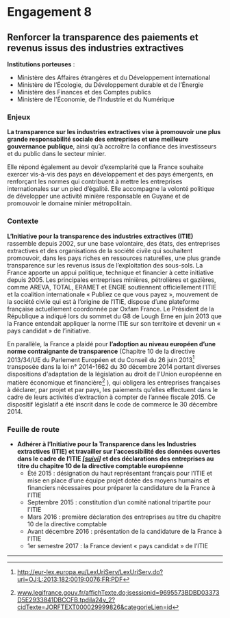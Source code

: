 # Engagement 8

## Renforcer la transparence des paiements et revenus issus des industries extractives

**Institutions porteuses** :
- Ministère des Affaires étrangères et du Développement international
- Ministère de l’Écologie, du Développement durable et de l’Énergie
- Ministère des Finances et des Comptes publics
- Ministère de l'Économie, de l'Industrie et du Numérique

### Enjeux

**La transparence sur les industries extractives vise à promouvoir une plus grande
responsabilité sociale des entreprises et une meilleure gouvernance publique**, ainsi qu’à
accroître la confiance des investisseurs et du public dans le secteur minier.

Elle répond également au devoir d’exemplarité que la France souhaite exercer vis-à-vis des
pays en développement et des pays émergents, en renforçant les normes qui contribuent à
mettre les entreprises internationales sur un pied d’égalité. Elle accompagne la volonté
politique de développer une activité minière responsable en Guyane et de promouvoir le
domaine minier métropolitain.

### Contexte

**L’Initiative pour la transparence des industries extractives (ITIE)** rassemble depuis 2002, sur une
base volontaire, des états, des entreprises extractives et des organisations de la société civile
qui souhaitent promouvoir, dans les pays riches en ressources naturelles, une plus grande
transparence sur les revenus issus de l’exploitation des sous-sols. La France apporte un appui
politique, technique et financier à cette initiative depuis 2005. Les principales entreprises
minières, pétrolières et gazières, comme AREVA, TOTAL, ERAMET et ENGIE soutiennent
officiellement l’ITIE et la coalition internationale « Publiez ce que vous payez », mouvement
de la société civile qui est à l’origine de l’ITIE, dispose d’une plateforme française
actuellement coordonnée par Oxfam France. Le Président de la République a indiqué lors du
sommet du G8 de Lough Erne en juin 2013 que la France entendait appliquer la norme ITIE sur
son territoire et devenir un « pays candidat » de l’initiative.

En parallèle, la France a plaidé pour **l’adoption au niveau européen d’une norme
contraignante de transparence** (Chapitre 10 de la directive 2013/34/UE du Parlement
Européen et du Conseil du 26 juin 2013[^1] transposée dans la loi n° 2014-1662 du 30 décembre
2014 portant diverses dispositions d'adaptation de la législation au droit de l'Union
européenne en matière économique et financière[^2] ), qui obligera les entreprises françaises à
déclarer, par projet et par pays, les paiements qu’elles effectuent dans le cadre de leurs
activités d’extraction à compter de l’année fiscale 2015. Ce dispositif législatif a été inscrit
dans le code de commerce le 30 décembre 2014.

### Feuille de route

- **Adhérer à l’Initiative pour la Transparence dans les Industries extractives (ITIE) et travailler sur l’accessibilité des données ouvertes dans le cadre de l’ITIE 
_[[suivi](https://git.framasoft.org/etalab/suivi/issues/133)]_
et des déclarations des entreprises au titre du chapitre 10 de la directive comptable européenne**
    - Été 2015 : désignation du haut représentant français pour l’ITIE et mise en place d’une équipe projet dotée des moyens humains et financiers nécessaires pour préparer la candidature de la France à l’ITIE
    - Septembre 2015 : constitution d’un comité national tripartite pour l’ITIE
    - Mars 2016 : première déclaration des entreprises au titre du chapitre 10 de la directive comptable
    - Avant décembre 2016 : présentation de la candidature de la France à l’ITIE
    - 1er semestre 2017 : la France devient « pays candidat » de l’ITIE

----

[^1]: http://eur-lex.europa.eu/LexUriServ/LexUriServ.do?uri=OJ:L:2013:182:0019:0076:FR:PDF

[^2]: www.legifrance.gouv.fr/affichTexte.do;jsessionid=9695573BDBD03373D5E2933841DBCCFB.tpdila24v_2?cidTexte=JORFTEXT000029999826&categorieLien=id